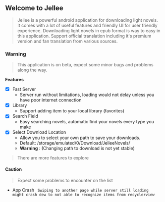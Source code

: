 ## Welcome to Jellee
> Jellee is a powerful android application for downloading light novels. It comes with a lot of useful features and friendly UI for user friendly experience.
> Downloading light novels in epub format is way to easy in this application. Support official translation including it's premium version and fan translation from various sources.

### Warning
> This application is on beta, expect some minor bugs and problems along the way.

**Features**

- [x] Fast Server
     - Server run without limitations, loading would not delay unless you have poor internet connection
- [x] Library
     - Support adding item to your local library (favorites)
- [x] Search Field
     - Easy searching novels, automatic find your novels every type you make
- [x] Select Download Location
     - Allow you to select your own path to save your downloads.
     - Default: /storage/emulated/0/Download/JelleeNovels/
     - **Warning** : (Changing path to download is not yet stable)
> There are more features to explore

#### Caution
> Expect some problems to encounter on the list
- App Crash
   ` Swiping to another page while server still loading might crash dew to not able to recognize items from recyclerview`
